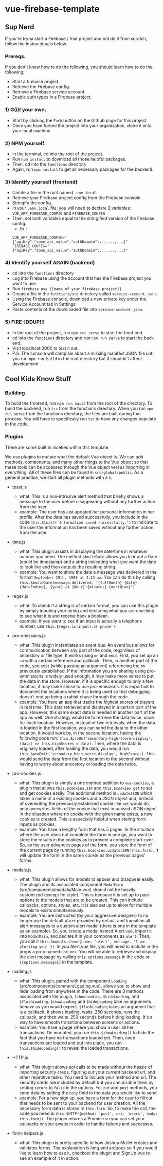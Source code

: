 # vue-firebase-template

## Sup Nerd

If you're tryna start a Firebase / Vue project and not do it from scratch, follow the instructionals below.

### Prereqs.

If you don't know how to do the following, you should learn how to do the following:
- Start a firebase project.
- Retrieve the Firebase config.
- Retrieve a Firebase service account.
- Enable auth types in a Firebase project.

### 1) G(i)t your own.
- Start by clicking the `Fork` button on the Github page for this project.
- Once you have forked the project into your organization, clone it onto your local machine.

### 2) NPM yourself.
- In the terminal, cd into the root of the project.
- Run `npm install` to download all those helpful packages.
- Then, cd into the `functions` directory
- Again, run `npm install` to get all necessary packages for the backend.

### 3) Identify yourself (frontend)
- Create a file in the root named `.env.local`.
- Retrieve your Firebase project config from the Firebase console.
- Stringify the config.
- In your `.env.local` file, you will need to declare 2 variables: `VUE_APP_FIREBASE_CONFIG` and `FIREBASE_CONFIG`
- Then, set both variables equal to the stringified version of the Firebase config.
  - Ex.: 
  ```
  VUE_APP_FIREBASE_CONFIG="{"apiKey":"some_api_value","authDomain":...,...,...}"
  FIREBASE_CONFIG="{"apiKey":"some_api_value","authDomain":...,...,...}"
  ```
### 4) Identify yourself AGAIN (backend)
- cd into the `functions` directory
- Log into Firebase using the account that has the Firebase project you want to use
- Run `firebase use {{name of your firebase project}}`
- Create a file in the `functions/src` directory called `service-account.json`.
- Using the Firebase console, download a new private key under the Service Account tab in Settings
- Paste contents of the downloaded file into `service-account.json`.

### 5) FIRE-IDDUP!!!
- In the root of the project, run `npm run serve` to start the front end.
- cd into the `functions` directory and run `npm run serve` to start the back end.
- Visit localhost:3000 to test it out.
- P.S. The console will complain about a missing manifest.JSON file until you run `npm run build` in the root directory but it shouldn't affect development

## Cool Kids Know Stuff

### Building

To build the frontend, run `npm run build` from the root of the directory. To build the backend, run `tsc` from the functions directory. When you run `npm run serve` from the functions directory, the files are built during that process. You will have to specifically run `tsc` to have any changes populate in the code.

### Plugins

There are some built in niceties within this template.

We use plugins to mutate what the default Vue object is. We can add methods, components, and many other things to the Vue object so that these tools can be accessed through the Vue object versus importing in everything. All of these files can be found in `src/global/public`. As a general practice, we start all plugin methods with a `$`.

- toast.js
  - what: This is a non-intrusive alert method that briefly shows a message to the user before disappearing without any further action from the user,
  - example: The user has just updated her personal information in her profile. After the data has saved successfully, you include in the code `this.$toast('Information saved successfully.')` to indicate to the user the information has been saved without any further action from the user.
  
- time.js
  - what: This plugin assists in displaying the date/time in whatever manner you need. The method `$buildDate` allows you to input a Date (could be timestamp) and a string indicating what you want the date to look like and then outputs the resulting string.
  - example: You want to show the date a message was delivered in the format `September 20th, 1993 at 4:13 am`. You can do this by calling `this.$buildDate(message.delivered, '{fullMonth} {date}{dateEnding}, {year} at {hour}:{minutes} {meridian}')`
- regex.js
  - what: To check if a string is of certain format, you can use this plugin by simply inputing your string and declaring what you are checking to see what it is and receive back a boolean.
  - example: If you want to see if an input is actually a telephone number, use `this.$regex.is(input).a('phone')`.
- pro-emissions.js
  - what: This plugin instantiates an event bus. An event bus allows for communication between any part of the code, regardless of ancestory or file type. It works using `on` and `emit`. First, you set up an `on` with a certain reference and callback. Then, in another part of the code, you `emit` (while passing an argument) referencing the `on` previously established. If the information you are sharing using pro-emmissions is widely used enough, it may make more sense to put the data in the store. However, if it is specific enough to only a few location, it may make sense to use pro-emissions. It is important to document the locations where it is being used so that debugging doesn't end up being a rabbit chase through the code.
  - example: You have an app that tracks the highest scores of players in real time. This data retrieved and displayed in a certain part of the app. However, this same exact data is needed in another part of the app as well. One strategy would be to retrieve the data twice, once for each location. However, instead of two retrievals, when the data is loaded in the first location, you can send the data to the other location. It would work by, in the second location, having the following code run: `this.$proOn('secondary-high-score-display', (data) => this.highScores = data)`. Then, where the data is originally loaded, after loading the data, you would run `this.$proEmit('secondary-high-score-display', highScores)`. This would send the data from the first location to the second without having to worry about ancestory or loading the data twice.
- pro-cookies.js
  - what: This plugin is simply a one method addition to `vue-cookies`, a plugin that allows `this.$cookies.set` and `this.$cookies.get` to set and get cookies easily. The additional method is `updateJSON` which takes a name of a existing cookies and a JSON object and, instead of overwriting the previously establised cookie like `set` would do, only overwrites fields of the cookie that exist in passed JSON object. In the situation where no cookie with the given name exists, a new cookies is created. This is especially helpful when storing form inputs as cookies.
  - example: You have a lengthy form that has 5 pages. In the situation where the user does not complete the form in one go, you want to store the results in the cookies as to prevent a complete start-over. So, as the user advances pages of the form, you store the form of the current page by running `this.$cookies.updateJSON(this.form)`. It will update the form in the same cookie as the previous pages' forms.
- modals.js
  - what: This plugin allows for modals to appear and disappear easily. The plugin and its associated component `ModalMain` (src/components/modals/Main.vue) should not be heavily customized (except for style). This is because it is set up to pass options to the modals that are to be created. This can include callbacks, options, styles, etc. It is also set up to allow for multiple modals to exists simultaneously.
  - example: You are instructed (by your aggressive designer) to no longer use the default `alert` provided by default and transition all alert messages to a custom alert modal (there is one in the template as an example). So, you create a modal named Alert.vue, import it into `ModalMain`, and declare it in your components as `alert`. Then, you call it `this.$modals.show({name: 'alert', message: 'I am alerting you!'})`. In you Alert.vue file, you will need to include in the props a prop named `options`. You will be able to retrieve and display the alert message by calling `this.options.message` in the code or `{{options.message}}` in the template.
- loading.js
  - what: This plugin, paired with the component `Loading` (src/components/common/Loading.vue), allows you to show and hide loading from anywhere in the code. There are 3 methods associated with the plugin, `$showLoading`, `$hideLoading`, and `$flashLoading`. `$showLoading` and `$hideLoading` take no arguments behave as you would expect. `$flashLoading` takes an argument that is a callback. It shows loading, waits .250 seconds, runs the callback, and then waits .250 seconds before hiding loading. It's a way to have smooth transitions between screens or actions.
  - example: You have a page where you show a user all her transactions. On mounted, you run `this.$showLoading()` to hide the fact that you have no transactions loaded yet. Then, once transactions are loaded and put into place, you run `this.$hideLoading()` to reveal the loaded transactions.
- HTTP.js
  - what: This plugin allows api calls to be made without the hassle of importing security creds, figuring out your current backend url, and other repetitive tasks. You need to include your method and uri. The security creds are included by default but you can disable them by setting `secure` to `false` in the options. For `put` and `post` methods, you send data by setting the `body` field to the data you would like to send.
  - example: For a new sign up, you have a form for the user to fill out that needs to be sent to your backend for user creation. All the necessary form data is stored in `this.form`. So, to make the call, the code you need is `this.$HTTP({method: 'post', uri: 'users', body: this.form})`. The plugin returns a Promise so you can set your callbacks or your awaits in order to handle failures and successes.
- form-helpers.js
  - what: This plugin is pretty specific to how Joshua Mullet creates and validates forms. The explanation is long and arduous so if you would like to learn how to use it, checkout the plugin and SignUp.vue to see an example of it in action.
